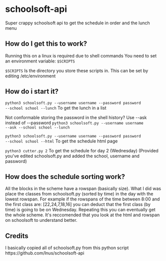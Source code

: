 # schoolsoft-api
Super crappy schoolsoft api to get the schedule in order and the lunch menu

<h2>How do I get this to work?</h2>
Running this on a linux is required due to shell commands
You need to set an environment variable: <code>$SCRIPTS</code> 

<code>$SCRIPTS</code> Is the directory you store these scripts in. This can be set by editing /etc/environment

<h2>How do i start it?</h2>

<code>python3 schoolsoft.py --username username --password password --school school --lunch</code>
To get the lunch in a list

Not conformable storing the password in the shell history? Use --ask instead of --password
<code>python3 schoolsoft.py --username username --ask --school school --lunch</code>

<code>python3 schoolsoft.py --username username --password password --school school --html</code>
To get the schedule html page

<code>python3 cutter.py 2</code>
To get the schedule for day 2 (Wednesday) (Provided you've edited schoolsoft.py and added the school, username and password)

<h2>How does the schedule sorting work?</h2>
All the blocks in the scheme have a rowspan (basically size). What I did was place the classes from schoolsoft.py (sorted by time) in the day with the lowest rowspan.
For example if the rowspans of the time between 8:00 and the first class are: [22,24,7,18,16] you can deduct that the first class (by time) is going to be on Wednesday. Repeating this you can eventually get the whole scheme.
It's reccomended that you look at the html and rowspan on schoolsoft to understand better.

<h2>Credits</h2>
I basically copied all of schoolsoft.py from this python script
https://github.com/lnus/schoolsoft-api
